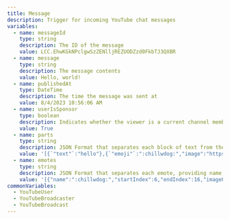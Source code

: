```yaml
---
title: Message
description: Trigger for incoming YouTube chat messages
variables:
  - name: messageId
    type: string
    description: The ID of the message
    value: LCC.EhwKGkNPclgwSzZENlljREZUODZzd0FkbTJ3QXBR
  - name: message
    type: string
    description: The message contents
    value: Hello, world!
  - name: publishedAt
    type: DateTime
    description: The time the message was sent at
    value: 8/4/2023 10:56:06 AM
  - name: userIsSponsor
    type: boolean
    description: Indicates whether the viewer is a current channel member or not
    value: True
  - name: parts
    type: string
    description: JSON Format that separates each block of text from the emotes within a chat message
    value: '[{`"text"`:"hello"},{`"emoji"`:":chillwdog:","image":"https://yt3.ggpht.com/Ir9mDxzUi0mbqyYdJ3N9Lq7bN5Xdt0Q7fEYFngN3GYAcJT_tccH1as1PKmInnpt2cbWOam4=w24-h24-c-k-nd","startIndex":6,"endIndex":16,"text":":chillwdog:"},{`"text"`:"world"}]'
  - name: emotes
    type: string
    description: JSON Format that separates each emote, providing name, start/end index, and imageURL
    value: '[{"name":":chillwdog:","startIndex":6,"endIndex":16,"imageUrl":"https://yt3.ggpht.com/Ir9mDxzUi0mbqyYdJ3N9Lq7bN5Xdt0Q7fEYFngN3GYAcJT_tccH1as1PKmInnpt2cbWOam4=w24-h24-c-k-nd"},{"name":":chillwcat:","startIndex":52,"endIndex":62,"imageUrl":"https://yt3.ggpht.com/y03dFcPc1B7CO20zgQYzhcRPka5Bhs6iSg57MaxJdhaLidFvvXBLf_i4_SHG7zJ_2VpBMNs=w24-h24-c-k-nd"}]'
commonVariables:
  - YouTubeUser
  - YouTubeBroadcaster
  - YouTubeBroadcast
---
```

